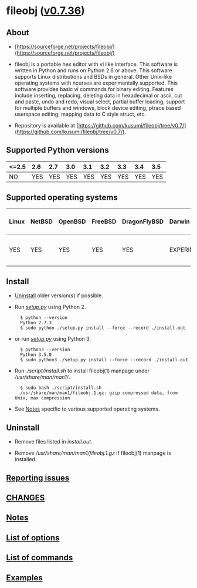 fileobj ([v0.7.36](https://github.com/kusumi/fileobj/releases/tag/v0.7.36))
=======

## About

+ [https://sourceforge.net/projects/fileobj/](https://sourceforge.net/projects/fileobj/)

+ fileobj is a portable hex editor with vi like interface. This software is written in Python and runs on Python 2.6 or above. This software supports Linux distributions and BSDs in general. Other Unix-like operating systems with ncurses are experimentally supported. This software provides basic vi commands for binary editing. Features include inserting, replacing, deleting data in hexadecimal or ascii, cut and paste, undo and redo, visual select, partial buffer loading, support for multiple buffers and windows, block device editing, ptrace based userspace editing, mapping data to C style struct, etc.

+ Repository is available at [https://github.com/kusumi/fileobj/tree/v0.7/](https://github.com/kusumi/fileobj/tree/v0.7/).

## Supported Python versions

|<=2.5|2.6|2.7|3.0|3.1|3.2|3.3|3.4|3.5|
|:----|:--|:--|:--|:--|:--|:--|:--|:--|
|NO   |YES|YES|YES|YES|YES|YES|YES|YES|

## Supported operating systems

|Linux|NetBSD|OpenBSD|FreeBSD|DragonFlyBSD|Darwin      |Windows|Cygwin      |Other Unix-like         |
|:----|:-----|:------|:------|:-----------|:-----------|:------|:-----------|:-----------------------|
|YES  |YES   |YES    |YES    |YES         |EXPERIMENTAL|NO     |EXPERIMENTAL|DON'T KNOW (NEVER TRIED)|

## Install

+ [Uninstall](#uninstall) older version(s) if possible.

+ Run *[setup.py](https://docs.python.org/2/install/index.html)* using Python 2.

        $ python --version
        Python 2.7.3
        $ sudo python ./setup.py install --force --record ./install.out

+ or run *[setup.py](https://docs.python.org/3/installing/index.html)* using Python 3.

        $ python3 --version
        Python 3.5.0
        $ sudo python3 ./setup.py install --force --record ./install.out

+ Run *./script/install.sh* to install fileobj(1) manpage under */usr/share/man/man1/*.

        $ sudo bash ./script/install.sh
        /usr/share/man/man1/fileobj.1.gz: gzip compressed data, from Unix, max compression

+ See [Notes](https://github.com/kusumi/fileobj/blob/v0.7/script/README.notes.md) specific to various supported operating systems.

## Uninstall

+ Remove files listed in *install.out*.

+ Remove */usr/share/man/man1/fileobj.1.gz* if fileobj(1) manpage is installed.

## [Reporting issues](https://github.com/kusumi/fileobj/issues)

## [CHANGES](https://github.com/kusumi/fileobj/blob/v0.7/CHANGES)

## [Notes](https://github.com/kusumi/fileobj/blob/v0.7/script/README.notes.md)

## [List of options](https://github.com/kusumi/fileobj/blob/v0.7/script/README.list_of_options.md)

## [List of commands](https://github.com/kusumi/fileobj/blob/v0.7/script/README.list_of_commands.md)

## [Examples](https://github.com/kusumi/fileobj/blob/v0.7/script/README.examples.md)
